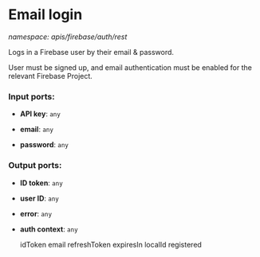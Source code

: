 # Email login

_namespace: apis/firebase/auth/rest_

Logs in a Firebase user by their email & password.

User must be signed up, and email authentication must be enabled for the relevant Firebase Project.

### Input ports:

* __API key__: ` any `


* __email__: ` any `


* __password__: ` any `

### Output ports:

* __ID token__: ` any `


* __user ID__: ` any `


* __error__: ` any `


* __auth context__: ` any `

    idToken
    email
    refreshToken
    expiresIn
    localId
    registered

